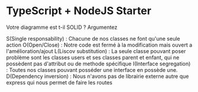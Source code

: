 # TypeScript + NodeJS Starter

Votre diagramme est t-il SOLID ? Argumentez

S(Single responsability) :  Chacune de nos classes ne font qu'une seule action 
O(Open/Close) : Notre code est fermé à la modification mais ouvert a l'amélioration/ajout
L(Liscov substitution) : La seule classe pouvant poser problème sont 
                         les classes users et ses classes parent et enfant, qui ne possèdent pas 
                         d'attribut ou de methode spécifique
I(Interface segregation) : Toutes nos classes pouvant posséder une interface en possède une.
D(Dependency inversion) : Nous n'avons pas de librairie externe autre 
                          que express qui nous permet de faire les routes
